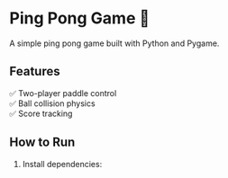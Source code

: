# Ping Pong Game 🎾

A simple ping pong game built with Python and Pygame.

## Features
✅ Two-player paddle control  
✅ Ball collision physics  
✅ Score tracking  

## How to Run
1. Install dependencies:  
   ```bash

